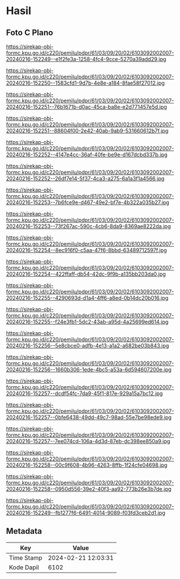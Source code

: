 # Hasil

## Foto C Plano

https://sirekap-obj-formc.kpu.go.id/c220/pemilu/pdpr/61/03/09/20/02/6103092002007-20240216-152249--e1f2fe3a-1258-4fc4-9cce-5270a39add29.jpg

https://sirekap-obj-formc.kpu.go.id/c220/pemilu/pdpr/61/03/09/20/02/6103092002007-20240216-152250--1583cfd1-9d7b-4e8e-a184-8fae58f27012.jpg

https://sirekap-obj-formc.kpu.go.id/c220/pemilu/pdpr/61/03/09/20/02/6103092002007-20240216-152251--76b1671b-d0ac-45ca-ba8e-e2d771457e5d.jpg

https://sirekap-obj-formc.kpu.go.id/c220/pemilu/pdpr/61/03/09/20/02/6103092002007-20240216-152251--88604f00-2e42-40ab-9ab9-531660612b7f.jpg

https://sirekap-obj-formc.kpu.go.id/c220/pemilu/pdpr/61/03/09/20/02/6103092002007-20240216-152252--4147e4cc-36af-40fe-be9e-d167dcbd337b.jpg

https://sirekap-obj-formc.kpu.go.id/c220/pemilu/pdpr/61/03/09/20/02/6103092002007-20240216-152252--26df7e14-5f37-4ca3-a275-6a1a3f1a4566.jpg

https://sirekap-obj-formc.kpu.go.id/c220/pemilu/pdpr/61/03/09/20/02/6103092002007-20240216-152253--7b6fce9e-d467-49e2-bf7e-4b322a035b27.jpg

https://sirekap-obj-formc.kpu.go.id/c220/pemilu/pdpr/61/03/09/20/02/6103092002007-20240216-152253--73f267ac-590c-4cb6-8da9-8369ae8222da.jpg

https://sirekap-obj-formc.kpu.go.id/c220/pemilu/pdpr/61/03/09/20/02/6103092002007-20240216-152254--8ec916f0-c5aa-47f6-8bbd-63489712597f.jpg

https://sirekap-obj-formc.kpu.go.id/c220/pemilu/pdpr/61/03/09/20/02/6103092002007-20240216-152254--422ffaff-db54-42dc-9f9b-a135bb203da0.jpg

https://sirekap-obj-formc.kpu.go.id/c220/pemilu/pdpr/61/03/09/20/02/6103092002007-20240216-152255--4290693d-d1a4-4ff6-a8ed-0b14dc20b016.jpg

https://sirekap-obj-formc.kpu.go.id/c220/pemilu/pdpr/61/03/09/20/02/6103092002007-20240216-152255--f24e3fb1-5dc2-43ab-a95d-4a25699ed614.jpg

https://sirekap-obj-formc.kpu.go.id/c220/pemilu/pdpr/61/03/09/20/02/6103092002007-20240216-152256--5e8cbce0-adfb-4e13-a1a2-a682be03b843.jpg

https://sirekap-obj-formc.kpu.go.id/c220/pemilu/pdpr/61/03/09/20/02/6103092002007-20240216-152256--1660b306-1ede-4bc5-a53a-6d594607200e.jpg

https://sirekap-obj-formc.kpu.go.id/c220/pemilu/pdpr/61/03/09/20/02/6103092002007-20240216-152257--dcdf54fc-7da9-45f1-817e-929a15a7bc12.jpg

https://sirekap-obj-formc.kpu.go.id/c220/pemilu/pdpr/61/03/09/20/02/6103092002007-20240216-152257--0bfe6438-49dd-49c7-98ad-55e7be98ede9.jpg

https://sirekap-obj-formc.kpu.go.id/c220/pemilu/pdpr/61/03/09/20/02/6103092002007-20240216-152257--7ee074cd-106a-4d3d-87eb-dc398ee850a9.jpg

https://sirekap-obj-formc.kpu.go.id/c220/pemilu/pdpr/61/03/09/20/02/6103092002007-20240216-152258--00c9f608-4b96-4263-8ffb-1f24cfe04698.jpg

https://sirekap-obj-formc.kpu.go.id/c220/pemilu/pdpr/61/03/09/20/02/6103092002007-20240216-152258--0950d556-39e2-40f3-aa92-773b26e3b7de.jpg

https://sirekap-obj-formc.kpu.go.id/c220/pemilu/pdpr/61/03/09/20/02/6103092002007-20240216-152249--fb1277f6-6491-4014-9089-f03fd3ceb2d1.jpg


## Metadata

| Key        | Value               |
| ---------- | ------------------- |
| Time Stamp | 2024-02-21 12:03:31 |
| Kode Dapil | 6102                |



